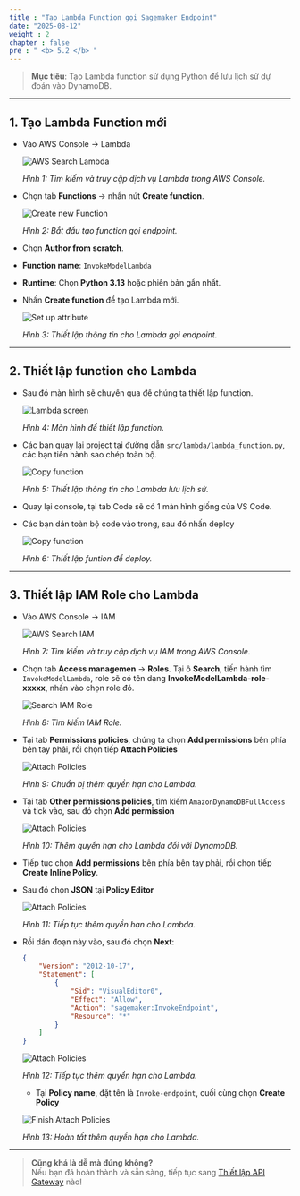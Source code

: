 ```yaml
---
title : "Tạo Lambda Function gọi Sagemaker Endpoint"
date: "2025-08-12"
weight : 2
chapter : false
pre : " <b> 5.2 </b> "
---
```


> **Mục tiêu**: Tạo Lambda function sử dụng Python để lưu lịch sử dự đoán vào DynamoDB.

---

## 1. Tạo Lambda Function mới

- Vào AWS Console → Lambda

    ![AWS Search Lambda](/images/5.lambda-api-setup/5.2.create-lambda-call-sagemaker/create-lambda-call-sagemaker-1.png)  

    *Hình 1: Tìm kiếm và truy cập dịch vụ Lambda trong AWS Console.*

- Chọn tab **Functions** → nhấn nút **Create function**.  

    ![Create new Function](/images/5.lambda-api-setup/5.2.create-lambda-call-sagemaker/create-lambda-call-sagemaker-2.png)    

    *Hình 2: Bắt đầu tạo function gọi endpoint.*

- Chọn **Author from scratch**.  
- **Function name**: `InvokeModelLambda`  
- **Runtime**: Chọn **Python 3.13** hoặc phiên bản gần nhất.  
- Nhấn **Create function** để tạo Lambda mới.

    ![Set up attribute](/images/5.lambda-api-setup/5.2.create-lambda-call-sagemaker/create-lambda-call-sagemaker-3.png)  

    *Hình 3: Thiết lập thông tin cho Lambda gọi endpoint.*

---

## 2. Thiết lập function cho Lambda

- Sau đó màn hình sẽ chuyển qua để chúng ta thiết lập function.

    ![Lambda screen](/images/5.lambda-api-setup/5.2.create-lambda-call-sagemaker/create-lambda-call-sagemaker-4.png)  

    *Hình 4: Màn hình để thiết lập function.*

- Các bạn quay lại project tại đường dẫn `src/lambda/lambda_function.py`, các bạn tiến hành sao chép toàn bộ.

    ![Copy function](/images/5.lambda-api-setup/5.2.create-lambda-call-sagemaker/create-lambda-call-sagemaker-5.png)  

    *Hình 5: Thiết lập thông tin cho Lambda lưu lịch sử.*

- Quay lại console, tại tab Code sẽ có 1 màn hình giống của VS Code.
- Các bạn dán toàn bộ code vào trong, sau đó nhấn deploy

    ![Copy function](/images/5.lambda-api-setup/5.2.create-lambda-call-sagemaker/create-lambda-call-sagemaker-6.png)  

    *Hình 6: Thiết lập funtion để deploy.*

---

## 3. Thiết lập IAM Role cho Lambda

- Vào AWS Console → IAM

    ![AWS Search IAM](/images/5.lambda-api-setup/5.2.create-lambda-call-sagemaker/create-lambda-call-sagemaker-7.png)  

    *Hình 7: Tìm kiếm và truy cập dịch vụ IAM trong AWS Console.*

- Chọn tab **Access managemen** → **Roles**. Tại ô **Search**, tiến hành tìm `InvokeModelLambda`, role sẽ có tên dạng **InvokeModelLambda-role-xxxxx**, nhấn vào chọn role đó.

    ![Search IAM Role](/images/5.lambda-api-setup/5.2.create-lambda-call-sagemaker/create-lambda-call-sagemaker-8.png)  

    *Hình 8: Tìm kiếm IAM Role.*

- Tại tab **Permissions policies**, chúng ta chọn **Add permissions** bên phía bên tay phải, rồi chọn tiếp **Attach Policies**

    ![Attach Policies](/images/5.lambda-api-setup/5.2.create-lambda-call-sagemaker/create-lambda-call-sagemaker-9.png)  

    *Hình 9: Chuẩn bị thêm quyền hạn cho Lambda.*
 
- Tại tab **Other permissions policies**, tìm kiếm `AmazonDynamoDBFullAccess` và tick vào, sau đó chọn **Add permission**

    ![Attach Policies](/images/5.lambda-api-setup/5.2.create-lambda-call-sagemaker/create-lambda-call-sagemaker-10.png)  

    *Hình 10: Thêm quyền hạn cho Lambda đối với DynamoDB.*

- Tiếp tục chọn **Add permissions** bên phía bên tay phải, rồi chọn tiếp **Create Inline Policy**.
- Sau đó chọn **JSON** tại **Policy Editor**

    ![Attach Policies](/images/5.lambda-api-setup/5.2.create-lambda-call-sagemaker/create-lambda-call-sagemaker-11.png)  

    *Hình 11: Tiếp tục thêm quyền hạn cho Lambda.*

- Rồi dán đoạn này vào, sau đó chọn **Next**:

    ```json
    {
        "Version": "2012-10-17",
        "Statement": [
            {
                "Sid": "VisualEditor0",
                "Effect": "Allow",
                "Action": "sagemaker:InvokeEndpoint",
                "Resource": "*"
            }
        ]
    }
    ```

    ![Attach Policies](/images/5.lambda-api-setup/5.2.create-lambda-call-sagemaker/create-lambda-call-sagemaker-12.png)  

    *Hình 12: Tiếp tục thêm quyền hạn cho Lambda.*

    - Tại **Policy name**, đặt tên là `Invoke-endpoint`, cuối cùng chọn **Create Policy**

    ![Finish Attach Policies](/images/5.lambda-api-setup/5.2.create-lambda-call-sagemaker/create-lambda-call-sagemaker-12.png)  

    *Hình 13: Hoàn tất thêm quyền hạn cho Lambda.*
    
---

> **Cũng khá là dễ mà đúng không?**  
> Nếu bạn đã hoàn thành và sẵn sàng, tiếp tục sang [Thiết lập API Gateway](/5-lambda-api-setup/5.3-create-api-gateway) nào!